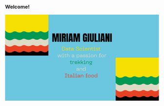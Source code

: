 ### Welcome!

<!--
**MiriamGiuliani/MiriamGiuliani** is a ✨ _special_ ✨ repository because its `README.md` (this file) appears on your GitHub profile.

Here are some ideas to get you started:

- 🔭 I’m currently working on ...
- 🌱 I’m currently learning ...
- 👯 I’m looking to collaborate on ...
- 🤔 I’m looking for help with ...
- 💬 Ask me about ...
- 📫 How to reach me: ...
- 😄 Pronouns: ...
- ⚡ Fun fact: ...
-->

<img src="https://github.com/MiriamGiuliani/MiriamGiuliani/blob/9a4896f01ff7e7c994d483b625cc819482bd1d22/banner.png" alt="banner that says myname">


